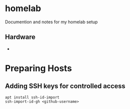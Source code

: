 # homelab
Documention and notes for my homelab setup

## Hardware
- 

# Preparing Hosts

## Adding SSH keys for controlled access

```shell
apt install ssh-id-import
ssh-import-id-gh <github-username>
``` 